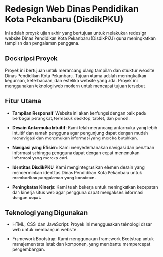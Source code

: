 # Redesign Web Dinas Pendidikan Kota Pekanbaru (DisdikPKU)

Ini adalah proyek ujian akhir yang bertujuan untuk melakukan redesign website Dinas Pendidikan Kota Pekanbaru (DisdikPKU) guna meningkatkan tampilan dan pengalaman pengguna.

## Deskripsi Proyek

Proyek ini bertujuan untuk merancang ulang tampilan dan struktur website Dinas Pendidikan Kota Pekanbaru. Tujuan utama adalah meningkatkan kegunaan, keterbacaan, dan estetika website yang ada. Proyek ini menggunakan teknologi web modern untuk mencapai tujuan tersebut.

## Fitur Utama

- **Tampilan Responsif**: Website ini akan berfungsi dengan baik pada berbagai perangkat, termasuk desktop, tablet, dan ponsel.

- **Desain Antarmuka Intuitif**: Kami telah merancang antarmuka yang lebih intuitif dan ramah pengguna agar pengunjung dapat dengan mudah menavigasi dan menemukan informasi yang mereka butuhkan.

- **Navigasi yang Efisien**: Kami menyederhanakan navigasi dan penataan informasi sehingga pengguna dapat dengan cepat menemukan informasi yang mereka cari.

- **Identitas DisdikPKU**: Kami mengintegrasikan elemen desain yang mencerminkan identitas Dinas Pendidikan Kota Pekanbaru untuk memberikan pengalaman yang konsisten.

- **Peningkatan Kinerja**: Kami telah bekerja untuk meningkatkan kecepatan dan kinerja situs web agar pengguna dapat mengakses informasi dengan cepat.

## Teknologi yang Digunakan

- HTML, CSS, dan JavaScript: Proyek ini menggunakan teknologi dasar web untuk membangun website.

- Framework Bootstrap: Kami menggunakan framework Bootstrap untuk manajemen tata letak dan komponen, yang membantu mempercepat pengembangan.
